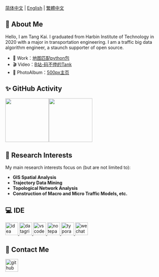 [简体中文](./README.md) | [English](./README_EN.md) | [繁體中文](./README_HK.md)


<h2>👋 About Me</h2>

Hello, I am Tang Kai. I graduated from Harbin Institute of Technology in 2020 with a major in transportation engineering. I am a traffic big data algorithm engineer, a staunch supporter of open source. 


- 📰 Work：<a href="https://github.com/zdsjjtTLG/TrackIt" target="_blank">地图匹配python包</a>
- 🎬 Video：<a href="https://space.bilibili.com/49719605" target="_blank">B站-码不停的Tank</a>
- 🌈 PhotoAlbum：<a href="https://500px.com.cn/tangkai" target="_blank">500px主页</a>


<h2>✨ GitHub Activity</h2>

<img align="" height="137px" src="https://github-readme-stats.vercel.app/api?username=zdsjjtTLG&hide_title=true&hide_border=true&show_icons=true&include_all_commits=true&line_height=21&bg_color=0,EC6C6C,FFD479,FFFC79,73FA79&theme=graywhite&locale=en" /><img align="" height="137px" src="https://github-readme-stats.vercel.app/api/top-langs/?username=zdsjjtTLG&hide_title=true&hide_border=true&layout=compact&bg_color=0,73FA79,73FDFF,D783FF&theme=graywhite&locale=en" />

<h2>🧐 Research Interests</h2>

My main research interests focus on (but are not limited to):

- **GIS Spatial Analysis**
- **Trajectory Data Mining**
- **Topological Network Analysis**
- **Construction of Macro and Micro Traffic Models, etc.**

<h2>💻 IDE</h2>

<p>
	<a href="https://www.jetbrains.com/idea/" target="_blank"> <img src="https://cdn.jsdelivr.net/gh/devicons/devicon@latest/icons/intellij/intellij-original.svg" alt="idea" height="40"/> </a>
    <a href="https://www.jetbrains.com/datagrip/" target="_blank"> <img src="https://cdn.jsdelivr.net/gh/devicons/devicon@latest/icons/datagrip/datagrip-original.svg" alt="datagrip" height="40"/> </a>
    <a href="https://code.visualstudio.com/" target="_blank"> <img src="https://cdn.jsdelivr.net/gh/devicons/devicon@latest/icons/vscode/vscode-original.svg" alt="vscode" height="40"/> </a>
    <a href="https://notepad-plus-plus.org/" target="_blank"> <img src="https://notepad-plus-plus.org/images/logo.svg" alt="notepad-plus-plus" height="40"/> </a>
    <a href="https://typora.io/" target="_blank"> <img src="https://typora.io/img/favicon-64.png" alt="typora" height="40"/> </a>
    <a href="https://developers.weixin.qq.com/miniprogram/dev/devtools/stable.html" target="_blank"> <img src="https://www.vectorlogo.zone/logos/wechat/wechat-icon.svg" alt="wechat" height="40"/> </a>
</p>


<h2>💬 Contact Me</h2>

<p align="left">
    <a href="https://github.com/zdsjjtTLG" target="blank">
        <img src="https://cdn.jsdelivr.net/gh/devicons/devicon@latest/icons/github/github-original.svg" alt="github" height="40" />
    </a>

</p>

